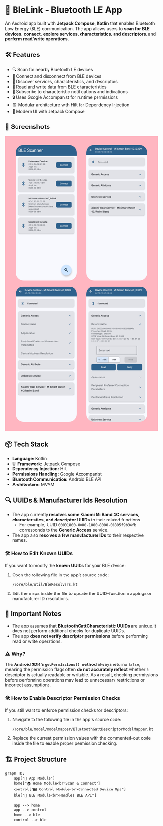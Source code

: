 # 🚀 BleLink - Bluetooth LE App

An Android app built with **Jetpack Compose**, **Kotlin** that enables Bluetooth Low Energy (BLE) communication.
The app allows users to **scan for BLE devices**, **connect**, **explore services, characteristics, and descriptors**, and **perform read/write operations**.

## 🛠 Features

- 🔍 Scan for nearby Bluetooth LE devices
- 🔗 Connect and disconnect from BLE devices
- 📜 Discover services, characteristics, and descriptors
- 📡 Read and write data from BLE characteristics
- 🔄 Subscribe to characteristic notifications and indications
- 🔒 Uses Google Accompanist for runtime permissions
- 🏗 Modular architecture with Hilt for Dependency Injection
- 📱 Modern UI with Jetpack Compose

## 📸 Screenshots

<div style="display: flex; justify-content: space-around; flex-wrap: wrap; background-color: #FFB6C1; padding: 20px;">
  <img src="assets/screenshots/1.jpg" width="200" style="border-radius: 25px; margin: 10px;" alt="Screenshot 1">
  <img src="assets/screenshots/2.jpg" width="200" style="border-radius: 25px; margin: 10px;" alt="Screenshot 2">
  <img src="assets/screenshots/3.jpg" width="200" style="border-radius: 25px; margin: 10px;" alt="Screenshot 3">
  <img src="assets/screenshots/4.jpg" width="200" style="border-radius: 25px; margin: 10px;" alt="Screenshot 4">
</div>

## 📦 Tech Stack

- **Language:** Kotlin
- **UI Framework:** Jetpack Compose
- **Dependency Injection:** Hilt
- **Permissions Handling:** Google Accompanist
- **Bluetooth Communication:** Android BLE API
- **Architecture:** MVVM


## 🔍 UUIDs & Manufacturer Ids Resolution

- The app currently **resolves some Xiaomi Mi Band 4C services, characteristics, and descriptor UUIDs** to their related functions.
    - For example, UUID `00001800-0000-1000-8000-00805f9b34fb` corresponds to the **Generic Access** service.
- The app also **resolves a few manufacturer IDs** to their respective names.

### 🛠️ How to Edit Known UUIDs

If you want to modify the **known UUIDs** for your BLE device:
1. Open the following file in the app’s source code:
   ```plaintext
   /core/ble/util/BleResolvers.kt
    ```
2. Edit the maps inside the file to update the UUID-function mappings or manufacturer ID resolutions.


## 🔹 Important Notes

- The app assumes that **BluetoothGattCharacteristic UUIDs** are unique.It does not perform additional checks for duplicate UUIDs.
- The app **does not verify descriptor permissions** before performing read or write operations.

### ⚠ Why?

The **Android SDK’s `getPermissions()` method** always returns `false`, meaning the permission flags often **do not accurately reflect** whether a descriptor is actually readable or writable.
As a result, checking permissions before performing operations may lead to unnecessary restrictions or incorrect assumptions.

### 🛠️ How to Enable Descriptor Permission Checks

If you still want to enforce permission checks for descriptors:
1. Navigate to the following file in the app's source code:
   ```plaintext
   /core/ble/model/modelmapper/BluetoothGattDescriptorModelMapper.kt
    ```
2. Replace the current permission values with the commented-out code inside the file to enable proper permission checking.


## 🏗 Project Structure

```mermaid
graph TD;
    app["📱 App Module"]
    home["🏠 Home Module<br>Scan & Connect"]
    control["🎛️ Control Module<br>Connected Device Ops"]
    ble["📡 BLE Module<br>Handles BLE API"]

    app --> home
    app --> control
    home --> ble
    control --> ble
```